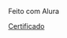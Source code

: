 Feito com Alura

[Certificado](https://cursos.alura.com.br/user/be-srodrigues24/course/javascript-manipulacao-elementos-localstorage/certificate)
